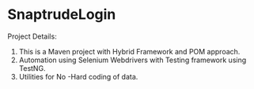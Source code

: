 # SnaptrudeLogin
Project Details:

1. This is a Maven project with Hybrid Framework and POM approach.
2. Automation using Selenium Webdrivers with Testing framework using TestNG.
3. Utilities for No -Hard coding of data.
